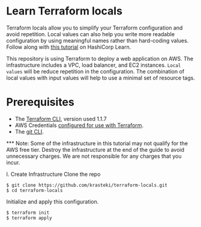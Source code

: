 # Learn Terraform locals

Terraform locals allow you to simplify your Terraform configuration and avoid
repetition. Local values can also help you write more readable configuration by
using meaningful names rather than hard-coding values. Follow along with [this
tutorial](https://learn.hashicorp.com/tutorials/terraform/locals?in=terraform/configuration-language) on HashiCorp Learn.


This repository is using Terraform to deploy a web application on AWS. The infrastructure includes a VPC, load balancer, and EC2 instances. `Local values` will be reduce repetition in the configuration. The combination of local values with input values will help to use a minimal set of resource tags.

# Prerequisites

- The [Terraform CLI](https://learn.hashicorp.com/tutorials/terraform/install-cli), version used 1.1.7
- AWS Credentials [configured for use with Terraform](https://registry.terraform.io/providers/hashicorp/aws/latest/docs#authentication).
- The [git CLI](https://git-scm.com/downloads).

*** Note: Some of the infrastructure in this tutorial may not qualify for the AWS free tier. Destroy the infrastructure at the end of the guide to avoid unnecessary charges. We are not responsible for any charges that you incur.


I. Create Infrastructure
Clone the repo
```
$ git clone https://github.com/krasteki/terraform-locals.git
$ cd terraform-locals
```

Initialize and apply this configuration.
```
$ terraform init
$ terraform apply
```